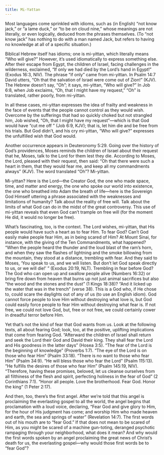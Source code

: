 ```yaml
---
title: Mi-Yattan
---
```


Most languages come sprinkled with idioms, such as (in English) “not know jack,” or “a lame duck,” or “to be on cloud nine,” whose meanings are not literally, or even logically, deduced from the phrases themselves. (To “not know jack” has nothing to do with a man named Jack, but refers to having no knowledge at all of a specific situation.)

Biblical Hebrew itself has idioms; one is mi-yittan, which literally means “Who will give?” However, it’s used idiomatically to express something else. After their escape from Egypt, the children of Israel, facing challenges in the wilderness, exclaimed, “If only we had died by the Lord’s hand in Egypt!” (Exodus 16:3, NIV). The phrase “if only” came from mi-yittan. In Psalm 14:7 David utters, “Oh that the salvation of Israel were come out of Zion!” (KJV). The Hebrew doesn’t say, “Oh”; it says, mi-yittan, “Who will give?” In Job 6:8, when Job exclaims, “Oh, that I might have my request,” “Oh” is translated, rather poorly, from mi-yittan.

In all these cases, mi-yittan expresses the idea of frailty and weakness in the face of events that the people cannot control as they would wish. Overcome by the sufferings that had so quickly choked but not strangled him, Job wished, “Oh, that I might have my request”—which is that God would have “cut me off ” (Job 6:9, KJV); that is, let him die and be free from his trials. But God didn’t, and his cry mi-yittan, “Who will give?” expresses the unfulfilled wish that God would.

Another occurrence appears in Deuteronomy 5:29. Going over the history of God’s providences, Moses reminds the children of Israel about their request that he, Moses, talk to the Lord for them lest they die. According to Moses, the Lord, pleased with their request, then said: “Oh that there were such a heart in them, that they would fear me, and keep all my commandments always” (KJV). The word translated “Oh”? Mi-yittan.

Mi-yittan? Here is the Lord—the Creator God, the one who made space, time, and matter and energy, the one who spoke our world into existence, the one who breathed into Adam the breath of life—here is the Sovereign God Himself uttering a phrase associated with the weaknesses and limitations of humanity? Talk about the reality of free will. Talk about the limits of what God can do in the midst of the great controversy. This use of mi-yittan reveals that even God can’t trample on free will (for the moment He did, it would no longer be free).

What’s fascinating, too, is the context. The Lord wishes, mi-yittan, that His people would have such a heart as to fear Him. To fear God? Can’t God easily make people fear Him, as in being scared of Him? At Mount Sinai, for instance, with the giving of the Ten Commandments, what happened? “When the people heard the thunder and the loud blast of the ram’s horn, and when they saw the flashes of lightning and the smoke billowing from the mountain, they stood at a distance, trembling with fear. And they said to Moses, ‘You speak to us, and we will listen. But don’t let God speak directly to us, or we will die!’ ” (Exodus 20:19, NLT). Trembling in fear before God? The God who can open up and swallow people alive (Numbers 16:32) or bring fire down from heaven that burns up not just animal sacrifices but also “the wood and the stones and the dust” (1 Kings 18:38)? “And it licked up the water that was in the trench” (verse 38). This is a God who, if He chose to, could scare the daylights out of any of us (to use an English idiom). God cannot force people to love Him without destroying what love is, but God could easily force people to fear Him without destroying what fear is. If not free, we could not love God, but, free or not free, we could certainly cower in dreadful terror before Him.

Yet that’s not the kind of fear that God wants from us. Look at the following texts, all about fearing God; look, too, at the positive, uplifting implications that come from fearing God. “Afterward the children of Israel shall return and seek the Lord their God and David their king. They shall fear the Lord and His goodness in the latter days” (Hosea 3:5). “The fear of the Lord is the beginning of knowledge” (Proverbs 1:7). “The eye of the Lord is on those who fear Him” (Psalm 33:18). “There is no want to those who fear Him” (Psalm 34:9). “He will bless those who fear the Lord” (Psalm 115:13). “He fulfills the desires of those who fear Him” (Psalm 145:19, NIV). “Therefore, having these promises, beloved, let us cleanse ourselves from all filthiness of the flesh and spirit, perfecting holiness in the fear of God” (2 Corinthians 7:1). “Honor all people. Love the brotherhood. Fear God. Honor the king” (1 Peter 2:17).

And then, too, there’s the first angel. After we’re told that this angel is proclaiming the everlasting gospel to all the world, the angel begins that proclamation with a loud voice, declaring, “Fear God and give glory to Him, for the hour of His judgment has come; and worship Him who made heaven and earth, the sea and springs of water” (Revelation 14:7). The first words out of his mouth are to “fear God.” If that does not mean to be scared of Him, as you might be scared of a machine gun-toting, deranged psychotic rampaging through your neighborhood, what does it mean? And why would the first words spoken by an angel proclaiming the great news of Christ’s death for us, the everlasting gospel—why would those first words be to “fear God”?